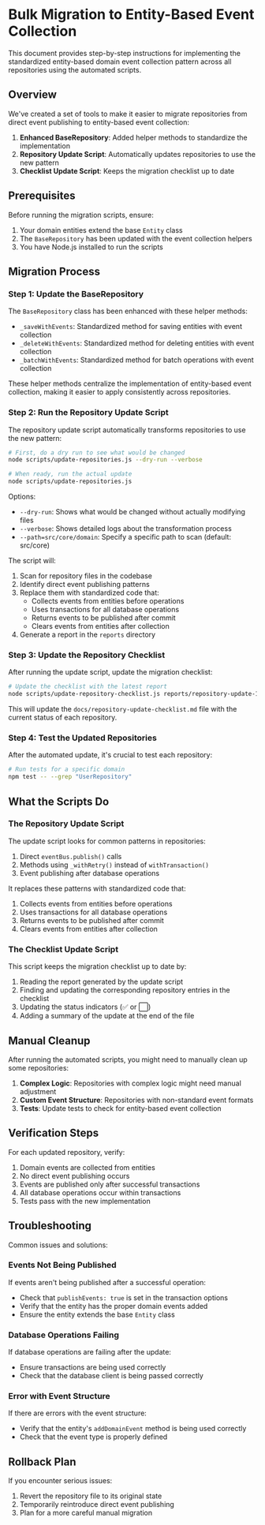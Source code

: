 # Bulk Migration to Entity-Based Event Collection

This document provides step-by-step instructions for implementing the standardized entity-based domain event collection pattern across all repositories using the automated scripts.

## Overview

We've created a set of tools to make it easier to migrate repositories from direct event publishing to entity-based event collection:

1. **Enhanced BaseRepository**: Added helper methods to standardize the implementation
2. **Repository Update Script**: Automatically updates repositories to use the new pattern
3. **Checklist Update Script**: Keeps the migration checklist up to date

## Prerequisites

Before running the migration scripts, ensure:

1. Your domain entities extend the base `Entity` class
2. The `BaseRepository` has been updated with the event collection helpers
3. You have Node.js installed to run the scripts

## Migration Process

### Step 1: Update the BaseRepository

The `BaseRepository` class has been enhanced with these helper methods:

- `_saveWithEvents`: Standardized method for saving entities with event collection
- `_deleteWithEvents`: Standardized method for deleting entities with event collection
- `_batchWithEvents`: Standardized method for batch operations with event collection

These helper methods centralize the implementation of entity-based event collection, making it easier to apply consistently across repositories.

### Step 2: Run the Repository Update Script

The repository update script automatically transforms repositories to use the new pattern:

```bash
# First, do a dry run to see what would be changed
node scripts/update-repositories.js --dry-run --verbose

# When ready, run the actual update
node scripts/update-repositories.js
```

Options:
- `--dry-run`: Shows what would be changed without actually modifying files
- `--verbose`: Shows detailed logs about the transformation process
- `--path=src/core/domain`: Specify a specific path to scan (default: src/core)

The script will:
1. Scan for repository files in the codebase
2. Identify direct event publishing patterns
3. Replace them with standardized code that:
   - Collects events from entities before operations
   - Uses transactions for all database operations
   - Returns events to be published after commit
   - Clears events from entities after collection
4. Generate a report in the `reports` directory

### Step 3: Update the Repository Checklist

After running the update script, update the migration checklist:

```bash
# Update the checklist with the latest report
node scripts/update-repository-checklist.js reports/repository-update-123456789.json
```

This will update the `docs/repository-update-checklist.md` file with the current status of each repository.

### Step 4: Test the Updated Repositories

After the automated update, it's crucial to test each repository:

```bash
# Run tests for a specific domain
npm test -- --grep "UserRepository"
```

## What the Scripts Do

### The Repository Update Script

The update script looks for common patterns in repositories:

1. Direct `eventBus.publish()` calls
2. Methods using `_withRetry()` instead of `withTransaction()`
3. Event publishing after database operations

It replaces these patterns with standardized code that:

1. Collects events from entities before operations
2. Uses transactions for all database operations
3. Returns events to be published after commit
4. Clears events from entities after collection

### The Checklist Update Script

This script keeps the migration checklist up to date by:

1. Reading the report generated by the update script
2. Finding and updating the corresponding repository entries in the checklist
3. Updating the status indicators (✅ or ⬜️)
4. Adding a summary of the update at the end of the file

## Manual Cleanup

After running the automated scripts, you might need to manually clean up some repositories:

1. **Complex Logic**: Repositories with complex logic might need manual adjustment
2. **Custom Event Structure**: Repositories with non-standard event formats
3. **Tests**: Update tests to check for entity-based event collection

## Verification Steps

For each updated repository, verify:

1. Domain events are collected from entities
2. No direct event publishing occurs
3. Events are published only after successful transactions
4. All database operations occur within transactions
5. Tests pass with the new implementation

## Troubleshooting

Common issues and solutions:

### Events Not Being Published

If events aren't being published after a successful operation:
- Check that `publishEvents: true` is set in the transaction options
- Verify that the entity has the proper domain events added
- Ensure the entity extends the base `Entity` class

### Database Operations Failing

If database operations are failing after the update:
- Ensure transactions are being used correctly
- Check that the database client is being passed correctly

### Error with Event Structure

If there are errors with the event structure:
- Verify that the entity's `addDomainEvent` method is being used correctly
- Check that the event type is properly defined

## Rollback Plan

If you encounter serious issues:

1. Revert the repository file to its original state
2. Temporarily reintroduce direct event publishing
3. Plan for a more careful manual migration 